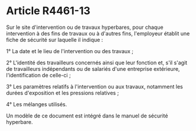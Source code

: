 # Article R4461-13

Sur le site d'intervention ou de travaux hyperbares, pour chaque intervention à des fins de travaux ou à d'autres fins, l'employeur établit une fiche de sécurité sur laquelle il indique : 
  
   
1° La date et le lieu de l'intervention ou des travaux ; 
  
   
2° L'identité des travailleurs concernés ainsi que leur fonction et, s'il s'agit de travailleurs indépendants ou de salariés d'une entreprise extérieure, l'identification de celle-ci ; 
  
   
3° Les paramètres relatifs à l'intervention ou aux travaux, notamment les durées d'exposition et les pressions relatives ; 
  
   
4° Les mélanges utilisés. 
  
   
Un modèle de ce document est intégré dans le manuel de sécurité hyperbare.